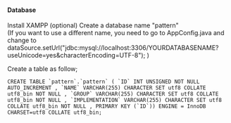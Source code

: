 

#### Database
Install XAMPP (optional)
Create a database name "pattern"  
(If you want to use a different name, you need to go to AppConfig.java and change to
dataSource.setUrl("jdbc:mysql://localhost:3306/YOURDATABASENAME?useUnicode=yes&characterEncoding=UTF-8"); )

Create a table as follow;
```  
CREATE TABLE `pattern`.`pattern` ( `ID` INT UNSIGNED NOT NULL AUTO_INCREMENT , `NAME` VARCHAR(255) CHARACTER SET utf8 COLLATE utf8_bin NOT NULL , `GROUP` VARCHAR(255) CHARACTER SET utf8 COLLATE utf8_bin NOT NULL , `IMPLEMENTATION` VARCHAR(255) CHARACTER SET utf8 COLLATE utf8_bin NOT NULL , PRIMARY KEY (`ID`)) ENGINE = InnoDB CHARSET=utf8 COLLATE utf8_bin;
```
